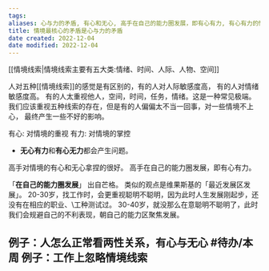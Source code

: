 ```yaml
---
tags: 
aliases: 心与力的矛盾, 有心和无心, 高手在自己的能力圈发展，即有心有力, 有心有力的情境
title: 情境最核心的矛盾是心与力的矛盾
date created: 2022-12-04
date modified: 2022-12-04
---
```

[[情境线索|情境线索主要有五大类:情绪、时间、人际、人物、空间]]

人对五种[[情境线索]]的感觉是有区别的，有的人对人际敏感度高， 有的人对情绪敏感度高。
有的人太重视他人，空间，时间，任务，情绪。这是一种常见极端。  
我们应该重视五种线索的存在，但是有的人偏偏太不当一回事，对一些情境不上心， 最终产生一些不好的影响。

有心: 对情境的重视
有力: 对情境的掌控

- **无心有力**和**有心无力**都会产生问题。 

高手对情境的有心和无心拿捏的很好。 
高手在自己的能力圈发展，即有心有力。 

「**在自己的能力圈发展**」 出自芒格。 类似的观点是维果斯基的「最近发展区发展」。 
20-30岁，找工作时，会更重视聪明不聪明，因为此时人生发展刚起步，还没有在相应的职业、\工种测试过。
30-40岁，就没那么在意聪明不聪明了，此时我们会规避自己的不利表现，朝自己的能力区聚焦发展。



例子：人怎么正常看两性关系，有心与无心 #待办/本周 
例子：工作上忽略情境线索
- 